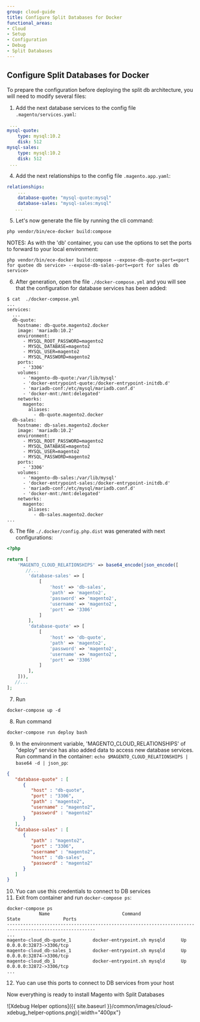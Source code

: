 ```yaml
---
group: cloud-guide
title: Configure Split Databases for Docker
functional_areas:
- Cloud
- Setup
- Configuration
- Debug
- Split Databases
---
```


## Configure Split Databases for Docker
To prepare the configuration before deploying the split db architecture, you will need to modify several files:

1. Add the next database services to the config file `.magento/services.yaml`:

```yaml
 ...
mysql-quote:
    type: mysql:10.2
    disk: 512
mysql-sales:
    type: mysql:10.2
    disk: 512
 ...
```

4. Add the next relationships to the config file `.magento.app.yaml`:

```yaml
relationships:
    ...
    database-quote: "mysql-quote:mysql"
    database-sales: "mysql-sales:mysql"
   ...
```

5. Let's now generate the file by running the cli command:
```shell script
php vendor/bin/ece-docker build:compose
```
NOTES: As with the 'db' container, you can use the options to set the ports to forward to your local environment:
  
```shell script
php vendor/bin/ece-docker build:compose --expose-db-quote-port=<port for quotee db service> --expose-db-sales-port=<port for sales db service>
```

6. Аfter generation, open the file `./docker-compose.yml` and you will see that the configuration for database services has been added:

```shell script
$ cat  ./docker-compose.yml
...
services:
  ...
  db-quote:
    hostname: db-quote.magento2.docker
    image: 'mariadb:10.2'
    environment:
      - MYSQL_ROOT_PASSWORD=magento2
      - MYSQL_DATABASE=magento2
      - MYSQL_USER=magento2
      - MYSQL_PASSWORD=magento2
    ports:
      - '3306'
    volumes:
      - 'magento-db-quote:/var/lib/mysql'
      - 'docker-entrypoint-quote:/docker-entrypoint-initdb.d'
      - 'mariadb-conf:/etc/mysql/mariadb.conf.d'
      - 'docker-mnt:/mnt:delegated'
    networks:
      magento:
        aliases:
          - db-quote.magento2.docker
  db-sales:
    hostname: db-sales.magento2.docker
    image: 'mariadb:10.2'
    environment:
      - MYSQL_ROOT_PASSWORD=magento2
      - MYSQL_DATABASE=magento2
      - MYSQL_USER=magento2
      - MYSQL_PASSWORD=magento2
    ports:
      - '3306'
    volumes:
      - 'magento-db-sales:/var/lib/mysql'
      - 'docker-entrypoint-sales:/docker-entrypoint-initdb.d'
      - 'mariadb-conf:/etc/mysql/mariadb.conf.d'
      - 'docker-mnt:/mnt:delegated'
    networks:
      magento:
        aliases:
          - db-sales.magento2.docker
...
```
     
6. The file `./.docker/config.php.dist` was generated with next configurations:

```php
<?php

return [
    'MAGENTO_CLOUD_RELATIONSHIPS' => base64_encode(json_encode([
       //...
        'database-sales' => [
            [
                'host' => 'db-sales',
                'path' => 'magento2',
                'password' => 'magento2',
                'username' => 'magento2',
                'port' => '3306'
            ]
        ],
        'database-quote' => [
            [
                'host' => 'db-quote',
                'path' => 'magento2',
                'password' => 'magento2',
                'username' => 'magento2',
                'port' => '3306'
            ]
        ],
    ])),
   //...
];
```

7. Run 

```shell script
docker-compose up -d
```

8. Run command 

```shell script
docker-compose run deploy bash
```

9. In the environment variable, 'MAGENTO_CLOUD_RELATIONSHIPS' of "deploy" service has also added data to access new database services. 
Run command in the container: ` echo $MAGENTO_CLOUD_RELATIONSHIPS | base64 -d | json_pp `:

```json
{
   "database-quote" : [
      {
         "host" : "db-quote",
         "port" : "3306",
         "path" : "magento2",
         "username" : "magento2",
         "password" : "magento2"
      }
   ],
   "database-sales" : [
      {
         "path" : "magento2",
         "port" : "3306",
         "username" : "magento2",
         "host" : "db-sales",
         "password" : "magento2"
      }
   ]
}
 ```

10. Yuo can use this credentials to connect to DB services
11. Exit from container and run `docker-compose ps`:

```shell script
docker-compose ps
            Name                           Command                  State                Ports
-------------------------------------------------------------------------------------------------------
...
magento-cloud_db-quote_1        docker-entrypoint.sh mysqld      Up             0.0.0.0:32873->3306/tcp
magento-cloud_db-sales_1        docker-entrypoint.sh mysqld      Up             0.0.0.0:32874->3306/tcp
magento-cloud_db_1              docker-entrypoint.sh mysqld      Up             0.0.0.0:32872->3306/tcp
...
```

12. Yuo can use this ports to connect to DB services from your host
 
Now everything is ready to install Magento with Split Databases


   ![Xdebug Helper options]({{ site.baseurl }}/common/images/cloud-xdebug_helper-options.png){:width="400px"}

[docker-config]: {{site.baseurl}}/cloud/docker/docker-config.html
[Xdebug Helper extension]: https://chrome.google.com/webstore/detail/xdebug-helper/eadndfjplgieldjbigjakmdgkmoaaaoc?hl=en